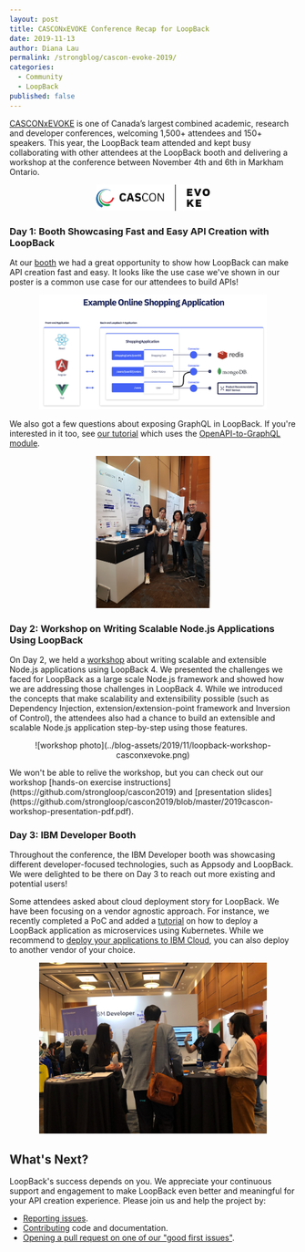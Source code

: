 ```yaml
---
layout: post
title: CASCONxEVOKE Conference Recap for LoopBack
date: 2019-11-13
author: Diana Lau
permalink: /strongblog/cascon-evoke-2019/
categories:
  - Community
  - LoopBack
published: false
---
```


[CASCONxEVOKE](https://www-01.ibm.com/ibm/cas/cascon/) is one of Canada’s largest combined academic, research and developer conferences, welcoming 1,500+ attendees and 150+ speakers. This year, the LoopBack team attended and kept busy collaborating with other attendees at the LoopBack booth and delivering a workshop at the conference between November 4th and 6th in Markham Ontario.

<!--more-->
<p align="center"> 
<p style='text-align:center'>
  <img src='../blog-assets/2019/11/casconxevoke_logo.png' alt='CASCONxEVOKE logo' width=200>
</p>

### Day 1: Booth Showcasing Fast and Easy API Creation with LoopBack 

At our [booth](https://pheedloop.com/cascon/site/sessions/?id=DugCzZ) we had a great opportunity to show how LoopBack can make API creation fast and easy. It looks like the use case we've shown in our poster is a common use case for our attendees to build APIs! 
<p align="center"> 
<p style='text-align:center'>
  <img src='../blog-assets/2019/11/shopping-app-usecase.png' alt='shopping app example' width=400>
</p>

We also got a few questions about exposing GraphQL in LoopBack. If you're interested in it too, see [our tutorial](https://loopback.io/doc/en/lb4/exposing-graphql-apis.html) which uses the [OpenAPI-to-GraphQL module](https://loopback.io/openapi-to-graphql.html). 
<p align="center"> 
<p style='text-align:center'>
  <img src='../blog-assets/2019/11/loopback-poster-casconevoke1.jpg' alt='event photo for booth' width=200>
</p>

### Day 2: Workshop on Writing Scalable Node.js Applications Using LoopBack

On Day 2, we held a [workshop](https://pheedloop.com/cascon/site/sessions/?id=OhNsKW) about writing scalable and extensible Node.js applications using LoopBack 4. We presented the challenges we faced for LoopBack as a large scale Node.js framework and showed how we are addressing those challenges in LoopBack 4. While we introduced the concepts that make scalability and extensibility possible (such as Dependency Injection, extension/extension-point framework and Inversion of Control), the attendees also had a chance to build an extensible and scalable Node.js application step-by-step using those features. 
<p align="center"> 
![workshop photo](../blog-assets/2019/11/loopback-workshop-casconxevoke.png)
</p>
We won't be able to relive the workshop, but you can check out our workshop [hands-on exercise instructions](https://github.com/strongloop/cascon2019) and [presentation slides](https://github.com/strongloop/cascon2019/blob/master/2019cascon-workshop-presentation-pdf.pdf).

### Day 3: IBM Developer Booth

Throughout the conference, the IBM Developer booth was showcasing different developer-focused technologies, such as Appsody and LoopBack. We were delighted to be there on Day 3 to reach out more existing and potential users!

Some attendees asked about cloud deployment story for LoopBack. We have been focusing on a vendor agnostic approach. For instance, we recently completed a PoC and added a [tutorial](https://github.com/strongloop/loopback4-example-shopping/tree/master/kubernetes) on how to deploy a LoopBack application as microservices using Kubernetes. While we recommend to [deploy your applications to IBM Cloud](https://github.com/strongloop/loopback4-example-shopping/blob/master/kubernetes/docs/deploy-to-ibmcloud.md), you can also deploy to another vendor of your choice.
<p align="center"> 
<p style='text-align:center'>
  <img src='../blog-assets/2019/11/loopback-ibmdeveloperbooth.jpg' alt='IBM Developer booth picture' width=400>
</p>

## What's Next? 

LoopBack's success depends on you. We appreciate your continuous support and engagement to make LoopBack even better and meaningful for your API creation experience. Please join us and help the project by:

- [Reporting issues](https://github.com/strongloop/loopback-next/issues).
- [Contributing](https://github.com/strongloop/loopback-next/blob/master/docs/CONTRIBUTING.md)
  code and documentation.
- [Opening a pull request on one of our "good first issues"](https://github.com/strongloop/loopback-next/labels/good%20first%20issue).
